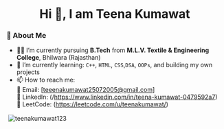 <h1 align="center">Hi 🐤, I am Teena Kumawat</h1>

### 👋 About Me

- 🧑‍🎓 I’m currently pursuing **B.Tech** from **M.L.V. Textile & Engineering College**, Bhilwara (Rajasthan)
- 🌱 I’m currently learning:  `C++`, `HTML`, `CSS`,`DSA`, `OOPs`, and building my own projects
- 📫 How to reach me:  
  📧 Email: [teeenakumawat25072005@gmail.com]  
  💼 LinkedIn: (/https://www.linkedin.com/in/teena-kumawat-0479592a7)  
  🧠 LeetCode: (https://leetcode.com/u/teenakumawat/)

<p>&nbsp;<img align="center" src="https://github-readme-stats.vercel.app/api?username=Teenakumawat123&show_icons=true&locale=en" alt="teenakumawat123" /></p>
<!---
Teenakumawat123/Teenakumawat123 is a ✨ special ✨ repository because its `README.md` (this file) appears on your GitHub profile.
You can click the Preview link to take a look at your changes.
--->
